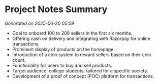 # Project Notes Summary

*Generated on 2025-06-20 05:59*

- Goal to onboard 100 to 200 sellers in the first six months.
- Offering cash on delivery and integrating with Razorpay for online transactions.
- Prominent display of products on the homepage.
- Introduction of a coin system to reward sellers based on their coin count.
- Functionality for users to buy and sell products.
- Target audience: college students; tailored for a specific society.
- Development of a proof of concept (POC) platform for transactions.